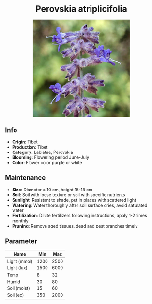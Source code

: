<h1 align='center'>Perovskia atriplicifolia</h1>
<p align="center">
    <img 
        align='center'
        width='320'
        src="../images/perovskia atriplicifolia.png" 
        alt='Perovskia atriplicifolia' />
</p>

## Info

 - **Origin**: Tibet
 - **Production**: Tibet
 - **Category**: Labiatae, Perovskia
 - **Blooming**: Flowering period June-July
 - **Color**: Flower color purple or white

## Maintenance

 - **Size**: Diameter ≥ 10 cm, height 15-18 cm
 - **Soil**: Soil with loose texture or soil with specific nutrients
 - **Sunlight**: Resistant to shade, put in places with scattered light
 - **Watering**: Water thoroughly after soil surface dries, avoid saturated water
 - **Fertilization**: Dilute fertilizers following instructions, apply 1-2 times monthly
 - **Pruning**: Remove aged tissues, dead and pest branches timely

## Parameter

| Name         | Min  | Max   |
|--------------|------|-------|
| Light (mmol) | 1200 | 2500  |
| Light (lux)  | 1500 | 6000 |
| Temp         | 8    | 32    |
| Humid        | 30   | 80    |
| Soil (moist) | 15   | 60    |
| Soil (ec)    | 350  | 2000  |